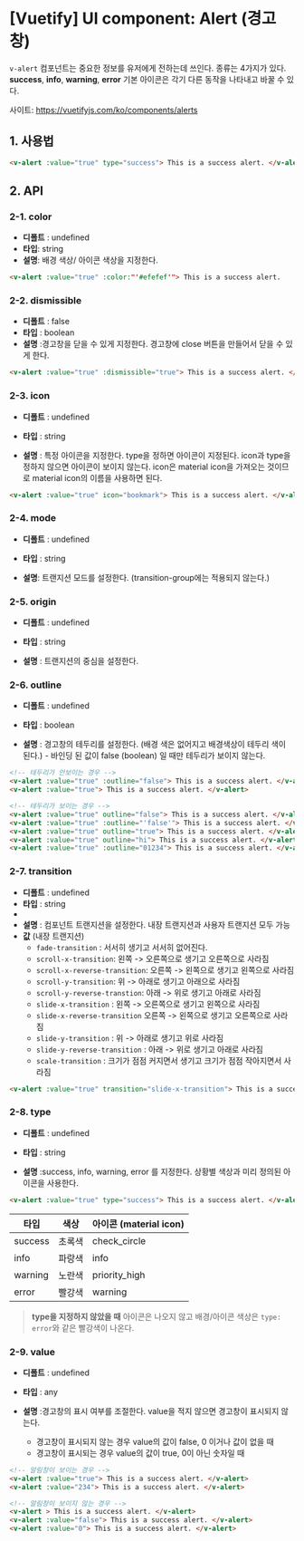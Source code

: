 # [Vuetify] UI component: Alert (경고창)

`v-alert` 컴포넌트는 중요한 정보를 유저에게 전하는데 쓰인다.
종류는 4가지가 있다.
**success**, **info**, **warning**, **error**
기본 아이콘은 각기 다른 동작을 나타내고 바꿀 수 있다.

사이트: https://vuetifyjs.com/ko/components/alerts

## 1. 사용법

```html
<v-alert :value="true" type="success"> This is a success alert. </v-alert>
```

## 2. API

### 2-1. color
- **디폴트** : undefined
- **타입**: string
- **설명**: 배경 색상/ 아이콘 색상을 지정한다.

```html
<v-alert :value="true" :color:"'#efefef'"> This is a success alert. 	</v-alert>
```
### 2-2. dismissible

- **디폴트** : false
- **타입** : boolean
- **설명** :경고창을 닫을 수 있게 지정한다.
					경고창에 close 버튼을 만들어서 닫을 수 있게 한다.
```html
<v-alert :value="true" :dismissible="true"> This is a success alert. </v-alert>
```

### 2-3. icon
- **디폴트** : undefined
- **타입** : string

- **설명** : 특정 아이콘을 지정한다.
type을 정하면 아이콘이 지정된다.
icon과 type을 정하지 않으면 아이콘이 보이지 않는다.
icon은 material icon을 가져오는 것이므로 material icon의 이름을 사용하면 된다.

```html
<v-alert :value="true" icon="bookmark"> This is a success alert. </v-alert>
```

### 2-4. mode
- **디폴트** : undefined
- **타입** : string

- **설명**: 트랜지션 모드를 설정한다. (transition-group에는 적용되지 않는다.)

### 2-5. origin
- **디폴트** : undefined
- **타입** : string

- **설명** : 트랜지션의 중심을 설정한다.


### 2-6. outline

- **디폴트** : undefined
- **타입** : boolean

- **설명** : 경고창의 테두리를 설정한다. (배경 색은 없어지고 배경색상이 테두리 색이 된다.)
		- 바인딩 된 값이 false (boolean) 일 때만 테두리가 보이지 않는다.
```html
<!-- 테두리가 안보이는 경우 -->
<v-alert :value="true" :outline="false"> This is a success alert. </v-alert>
<v-alert :value="true"> This is a success alert. </v-alert>

<!-- 테두리가 보이는 경우 -->
<v-alert :value="true" outline="false"> This is a success alert. </v-alert>
<v-alert :value="true" :outline="'false'"> This is a success alert. </v-alert>
<v-alert :value="true" outline="true"> This is a success alert. </v-alert>
<v-alert :value="true" outline="hi"> This is a success alert. </v-alert>
<v-alert :value="true" :outline="01234"> This is a success alert. </v-alert>
```

### 2-7. transition

- **디폴트** : undefined
- **타입** : string
- 
- **설명** : 컴포넌트 트랜지션을 설정한다. 내장 트랜지션과 사용자 트랜지션 모두 가능
- **값** (내장 트랜지션)
	- `fade-transition` : 서서히 생기고 서서히 없어진다.
	- `scroll-x-transition`: 왼쪽 -> 오른쪽으로 생기고 오른쪽으로 사라짐
	- `scroll-x-reverse-transition`: 오른쪽 -> 왼쪽으로 생기고 왼쪽으로 사라짐
	- `scroll-y-transition`: 위 -> 아래로 생기고 아래으로 사라짐
	- `scroll-y-reverse-transtion`: 아래 -> 위로 생기고 아래로 사라짐
	- `slide-x-transition` : 왼쪽 -> 오른쪽으로 생기고 왼쪽으로 사라짐
	- `slide-x-reverse-transition` 오른쪽 -> 왼쪽으로 생기고 오른쪽으로 사라짐
	- `slide-y-transition` : 위 -> 아래로 생기고 위로 사라짐
	- `slide-y-reverse-transition` : 아래 -> 위로 생기고 아래로 사라짐
	- `scale-transition` : 크기가 점점 커지면서 생기고 크기가 점점 작아지면서 사라짐

```html
<v-alert :value="true" transition="slide-x-transition"> This is a success alert. </v-alert>
```


### 2-8. type
- **디폴트** : undefined
- **타입** : string

- **설명** :success, info, warning, error 를 지정한다. 
상황별 색상과 미리 정의된 아이콘을 사용한다.

```html
<v-alert :value="true" type="success"> This is a success alert. </v-alert>
```
타입 | 색상 | 아이콘 (material icon)
------|-----|--------
success| 초록색 | check_circle
info| 파랑색|info
warning| 노란색|priority_high
error| 빨강색 | warning

> **type을 지정하지 않았을 때**
> 아이콘은 나오지 않고 배경/아이콘 색상은 `type: error`와 같은 빨강색이 나온다.


### 2-9. value
- **디폴트** : undefined
- **타입** : any

- **설명** :경고창의 표시 여부를 조절한다.
value을 적지 않으면 경고창이 표시되지 않는다.

	- 경고창이 표시되지 않는 경우
	value의 값이 false, 0 이거나 값이 없을 때
	- 경고창이 표시되는 경우
	value의 값이 true, 0이 아닌 숫자일 때
	
```html
<!-- 알림창이 보이는 경우 -->
<v-alert :value="true"> This is a success alert. </v-alert>
<v-alert :value="234"> This is a success alert. </v-alert>

<!-- 알림창이 보이지 않는 경우 -->
<v-alert > This is a success alert. </v-alert>
<v-alert :value="false"> This is a success alert. </v-alert>
<v-alert :value="0"> This is a success alert. </v-alert>
```